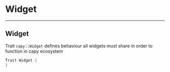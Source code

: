 # Widget
---

## Widget

Trait ```capy::Widget``` defines behaviour all widgets must share in order to function in capy ecosystem

```rust
Trait Widget {
}
```
